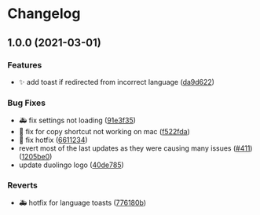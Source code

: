 # Changelog

## 1.0.0 (2021-03-01)


### Features

* :sparkles: add toast if redirected from incorrect language ([da9d622](https://www.github.com/cloverleaf/web/commit/da9d6223eadf2b78b78220c4c070f31dbe2a78d8))


### Bug Fixes

* :ambulance: fix settings not loading ([91e3f35](https://www.github.com/cloverleaf/web/commit/91e3f355a5a98e0ac50e4f38cf8f3866aa1deded))
* :bug: fix for copy shortcut not working on mac ([f522fda](https://www.github.com/cloverleaf/web/commit/f522fda441b97de0d51e66829d5b4cc8792c4cb2))
* :bug: fix hotfix ([6611234](https://www.github.com/cloverleaf/web/commit/6611234eacab42aa3276dfbfd320daa7ee6067d2))
* revert most of the last updates as they were causing many issues ([#411](https://www.github.com/cloverleaf/web/issues/411)) ([1205be0](https://www.github.com/cloverleaf/web/commit/1205be000096ccf569f7bac8c7c3669cf2a90be2))
* update duolingo logo ([40de785](https://www.github.com/cloverleaf/web/commit/40de785b97de9c1f9e9fd6dd18fb70707867044a))


### Reverts

* :ambulance: hotfix for language toasts ([776180b](https://www.github.com/cloverleaf/web/commit/776180b95380b34e50b88af9e4ba0568a927f1b1))
